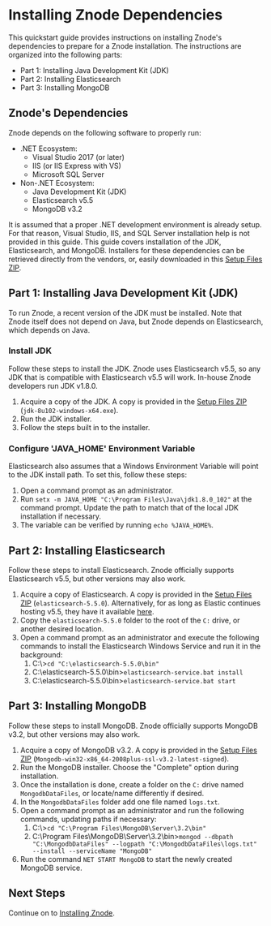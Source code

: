 # Installing Znode Dependencies
This quickstart guide provides instructions on installing Znode's dependencies to prepare for a Znode installation. The instructions are organized into the following parts:
* Part 1: Installing Java Development Kit (JDK)
* Part 2: Installing Elasticsearch
* Part 3: Installing MongoDB

## Znode's Dependencies
Znode depends on the following software to properly run:
- .NET Ecosystem:
    - Visual Studio 2017 (or later)
    - IIS (or IIS Express with VS)
    - Microsoft SQL Server
- Non-.NET Ecosystem:
    - Java Development Kit (JDK)
    - Elasticsearch v5.5
    - MongoDB v3.2

It is assumed that a proper .NET development environment is already setup. For that reason, Visual Studio, IIS, and SQL Server installation help is not provided in this guide. This guide covers installation of the JDK, Elasticsearch, and MongoDB. Installers for these dependencies can be retrieved directly from the vendors, or, easily downloaded in this [Setup Files ZIP](https://drive.google.com/open?id=1agoIBDxFQo1xKlmzEGvnsYIYt_lAUCH_).

## Part 1: Installing Java Development Kit (JDK)
To run Znode, a recent version of the JDK must be installed. Note that Znode itself does not depend on Java, but Znode depends on Elasticsearch, which depends on Java.

### Install JDK
Follow these steps to install the JDK. Znode uses Elasticsearch v5.5, so any JDK that is compatible with Elasticsearch v5.5 will work. In-house Znode developers run JDK v1.8.0.
1. Acquire a copy of the JDK. A copy is provided in the [Setup Files ZIP](https://drive.google.com/open?id=1agoIBDxFQo1xKlmzEGvnsYIYt_lAUCH_) (`jdk-8u102-windows-x64.exe`).
1. Run the JDK installer.
1. Follow the steps built in to the installer.

### Configure 'JAVA_HOME' Environment Variable
Elasticsearch also assumes that a Windows Environment Variable will point to the JDK install path. To set this, follow these steps:
1. Open a command prompt as an administrator.
1. Run `setx -m JAVA_HOME "C:\Program Files\Java\jdk1.8.0_102"` at the command prompt. Update the path to match that of the local JDK installation if necessary.
1. The variable can be verified by running `echo %JAVA_HOME%`.

## Part 2: Installing Elasticsearch
Follow these steps to install Elasticsearch. Znode officially supports Elasticsearch v5.5, but other versions may also work.
1. Acquire a copy of Elasticsearch. A copy is provided in the [Setup Files ZIP](https://drive.google.com/open?id=1agoIBDxFQo1xKlmzEGvnsYIYt_lAUCH_) (`elasticsearch-5.5.0`). Alternatively, for as long as Elastic continues hosting v5.5, they have it available [here](https://www.elastic.co/downloads/past-releases/elasticsearch-5-5-0).
1. Copy the `elasticsearch-5.5.0` folder to the root of the `C:` drive, or another desired location.
1. Open a command prompt as an administrator and execute the following commands to install the Elasticsearch Windows Service and run it in the background:
    1. C:\\>`cd "C:\elasticsearch-5.5.0\bin"`
    1. C:\elasticsearch-5.5.0\bin>`elasticsearch-service.bat install`
    1. C:\elasticsearch-5.5.0\bin>`elasticsearch-service.bat start`

## Part 3: Installing MongoDB
Follow these steps to install MongoDB. Znode officially supports MongoDB v3.2, but other versions may also work.
1. Acquire a copy of MongoDB v3.2. A copy is provided in the [Setup Files ZIP](https://drive.google.com/open?id=1agoIBDxFQo1xKlmzEGvnsYIYt_lAUCH_) (`Mongodb-win32-x86_64-2008plus-ssl-v3.2-latest-signed`).
1. Run the MongoDB installer. Choose the "Complete" option during installation.
1. Once the installation is done, create a folder on the `C:` drive named `MongodbDataFiles`, or locate/name differently if desired.
1. In the `MongodbDataFiles` folder add one file named `logs.txt`.
1. Open a command prompt as an administrator and run the following commands, updating paths if necessary:
    1. C:\\>`cd "C:\Program Files\MongoDB\Server\3.2\bin"`
    1. C:\Program Files\MongoDB\Server\3.2\bin>`mongod --dbpath "C:\MongodbDataFiles" --logpath "C:\MongodbDataFiles\logs.txt" --install --serviceName "MongoDB"`
1. Run the command `NET START MongoDB` to start the newly created MongoDB service.

## Next Steps
Continue on to [Installing Znode](../installing-znode/README.md).
